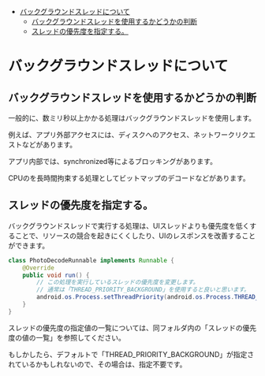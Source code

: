 <!-- TOC START min:1 max:3 link:true asterisk:false update:true -->
- [バックグラウンドスレッドについて](#ハッククラウントスレッドについて)
  - [バックグラウンドスレッドを使用するかどうかの判断](#バックグラウンドスレッドを使用するかどうかの判断)
  - [スレッドの優先度を指定する。](#スレッドの優先度を指定する)
<!-- TOC END -->


# バックグラウンドスレッドについて

## バックグラウンドスレッドを使用するかどうかの判断

一般的に、数ミリ秒以上かかる処理はバックグラウンドスレッドを使用します。

例えば、アプリ外部アクセスには、ディスクへのアクセス、ネットワークリクエストなどがあります。

アプリ内部では、synchronized等によるブロッキングがあります。

CPUのを長時間拘束する処理としてビットマップのデコードなどがあります。


## スレッドの優先度を指定する。

バックグラウンドスレッドで実行する処理は、UIスレッドよりも優先度を低くすることで、リソースの競合を起きにくくしたり、UIのレスポンスを改善することができます。

```Java
class PhotoDecodeRunnable implements Runnable {
    @Override
    public void run() {
        // この処理を実行しているスレッドの優先度を変更します。
        // 通常は「THREAD_PRIORITY_BACKGROUND」を使用すると良いと思います。
        android.os.Process.setThreadPriority(android.os.Process.THREAD_PRIORITY_BACKGROUND);
    }
}
```

スレッドの優先度の指定値の一覧については、同フォルダ内の「スレッドの優先度の値の一覧」を参照してください。

もしかしたら、デフォルトで「THREAD_PRIORITY_BACKGROUND」が指定されているかもしれないので、その場合は、指定不要です。

